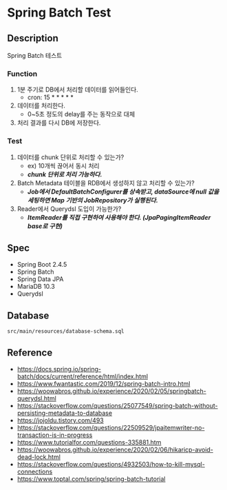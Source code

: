 # Spring Batch Test

## Description
Spring Batch 테스트

### Function
1. 1분 주기로 DB에서 처리할 데이터를 읽어들인다.
   - cron: 15 * * * * *
2. 데이터를 처리한다.
   - 0~5초 정도의 delay를 주는 동작으로 대체
3. 처리 결과를 다시 DB에 저장한다.

### Test
1. 데이터를 chunk 단위로 처리할 수 있는가?
   - ex) 10개씩 끊어서 동시 처리
   - ***chunk 단위로 처리 가능하다.***
2. Batch Metadata 테이블을 RDB에서 생성하지 않고 처리할 수 있는가?
   - ***Job에서 DefaultBatchConfigurer를 상속받고, dataSource에 null 값을 세팅하면 Map 기반의 JobRepository가 실행된다.***
3. Reader에서 Querydsl 도입이 가능한가?
   - ***ItemReader를 직접 구현하여 사용해야 한다. (JpaPagingItemReader base로 구현)***

## Spec
- Spring Boot 2.4.5
- Spring Batch
- Spring Data JPA
- MariaDB 10.3
- Querydsl

## Database
```
src/main/resources/database-schema.sql
```

## Reference
- https://docs.spring.io/spring-batch/docs/current/reference/html/index.html
- https://www.fwantastic.com/2019/12/spring-batch-intro.html
- https://woowabros.github.io/experience/2020/02/05/springbatch-querydsl.html
- https://stackoverflow.com/questions/25077549/spring-batch-without-persisting-metadata-to-database
- https://jojoldu.tistory.com/493
- https://stackoverflow.com/questions/22509529/jpaitemwriter-no-transaction-is-in-progress
- https://www.tutorialfor.com/questions-335881.htm
- https://woowabros.github.io/experience/2020/02/06/hikaricp-avoid-dead-lock.html
- https://stackoverflow.com/questions/4932503/how-to-kill-mysql-connections
- https://www.toptal.com/spring/spring-batch-tutorial
